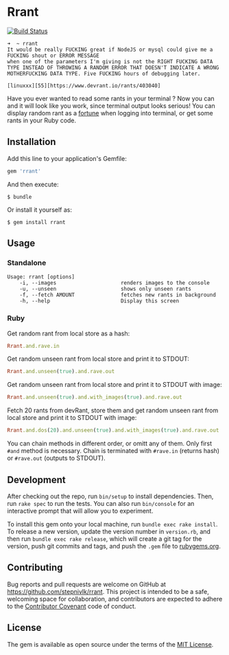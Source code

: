 # Rrant
[![Build Status](https://travis-ci.org/stepnivlk/rrant.svg?branch=master)](https://travis-ci.org/stepnivlk/rrant)

```
➜  ~ rrant
It would be really FUCKING great if NodeJS or mysql could give me a FUCKING shout or ERROR MESSAGE
when one of the parameters I'm giving is not the RIGHT FUCKING DATA TYPE INSTEAD OF THROWING A RANDOM ERROR THAT DOESN'T INDICATE A WRONG MOTHERFUCKING DATA TYPE. Five FUCKING hours of debugging later.

[linuxxx][55][https://www.devrant.io/rants/403040]
```

Have you ever wanted to read some rants in your terminal ? Now you can and it will look like you work, since terminal output looks serious!
You can display random rant as a [fortune](https://wiki.archlinux.org/index.php/Fortune) when logging into terminal, or get some rants in your Ruby code.

## Installation

Add this line to your application's Gemfile:

```ruby
gem 'rrant'
```

And then execute:

    $ bundle

Or install it yourself as:

    $ gem install rrant

## Usage

### Standalone
```
Usage: rrant [options]
    -i, --images                     renders images to the console
    -u, --unseen                     shows only unseen rants
    -f, --fetch AMOUNT               fetches new rants in background
    -h, --help                       Display this screen
```

### Ruby

Get random rant from local store as a hash:
```ruby
Rrant.and.rave.in
```

Get random unseen rant from local store and print it to STDOUT:
```ruby
Rrant.and.unseen(true).and.rave.out
```

Get random unseen rant from local store and print it to STDOUT with image:
```ruby
Rrant.and.unseen(true).and.with_images(true).and.rave.out
```

Fetch 20 rants from devRant, store them and get random unseen rant from local store and print it to STDOUT with image:
```ruby
Rrant.and.dos(20).and.unseen(true).and.with_images(true).and.rave.out
```

You can chain methods in different order, or omitt any of them.
Only first ```#and``` method is necessary.
Chain is terminated with ```#rave.in``` (returns hash) or ```#rave.out``` (outputs to STDOUT).

## Development

After checking out the repo, run `bin/setup` to install dependencies. Then, run `rake spec` to run the tests. You can also run `bin/console` for an interactive prompt that will allow you to experiment.

To install this gem onto your local machine, run `bundle exec rake install`. To release a new version, update the version number in `version.rb`, and then run `bundle exec rake release`, which will create a git tag for the version, push git commits and tags, and push the `.gem` file to [rubygems.org](https://rubygems.org).

## Contributing

Bug reports and pull requests are welcome on GitHub at https://github.com/stepnivlk/rrant. This project is intended to be a safe, welcoming space for collaboration, and contributors are expected to adhere to the [Contributor Covenant](http://contributor-covenant.org) code of conduct.


## License

The gem is available as open source under the terms of the [MIT License](http://opensource.org/licenses/MIT).
